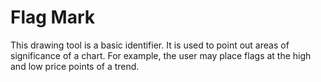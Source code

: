 # Flag Mark

This drawing tool is a basic identifier. It is used to point out areas of significance of a chart. For example, the user may place flags at the high and low price points of a trend.